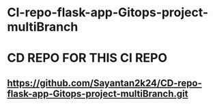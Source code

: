# CI-repo-flask-app-Gitops-project-multiBranch


# CD REPO FOR THIS CI REPO
## https://github.com/Sayantan2k24/CD-repo-flask-app-Gitops-project-multiBranch.git
